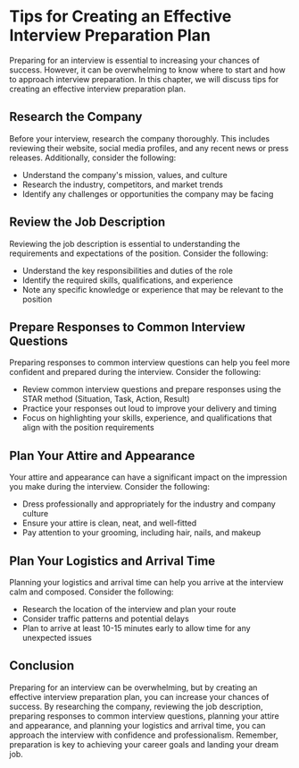 Tips for Creating an Effective Interview Preparation Plan
=================================================================================================

Preparing for an interview is essential to increasing your chances of success. However, it can be overwhelming to know where to start and how to approach interview preparation. In this chapter, we will discuss tips for creating an effective interview preparation plan.

Research the Company
--------------------

Before your interview, research the company thoroughly. This includes reviewing their website, social media profiles, and any recent news or press releases. Additionally, consider the following:

* Understand the company's mission, values, and culture
* Research the industry, competitors, and market trends
* Identify any challenges or opportunities the company may be facing

Review the Job Description
--------------------------

Reviewing the job description is essential to understanding the requirements and expectations of the position. Consider the following:

* Understand the key responsibilities and duties of the role
* Identify the required skills, qualifications, and experience
* Note any specific knowledge or experience that may be relevant to the position

Prepare Responses to Common Interview Questions
-----------------------------------------------

Preparing responses to common interview questions can help you feel more confident and prepared during the interview. Consider the following:

* Review common interview questions and prepare responses using the STAR method (Situation, Task, Action, Result)
* Practice your responses out loud to improve your delivery and timing
* Focus on highlighting your skills, experience, and qualifications that align with the position requirements

Plan Your Attire and Appearance
-------------------------------

Your attire and appearance can have a significant impact on the impression you make during the interview. Consider the following:

* Dress professionally and appropriately for the industry and company culture
* Ensure your attire is clean, neat, and well-fitted
* Pay attention to your grooming, including hair, nails, and makeup

Plan Your Logistics and Arrival Time
------------------------------------

Planning your logistics and arrival time can help you arrive at the interview calm and composed. Consider the following:

* Research the location of the interview and plan your route
* Consider traffic patterns and potential delays
* Plan to arrive at least 10-15 minutes early to allow time for any unexpected issues

Conclusion
----------

Preparing for an interview can be overwhelming, but by creating an effective interview preparation plan, you can increase your chances of success. By researching the company, reviewing the job description, preparing responses to common interview questions, planning your attire and appearance, and planning your logistics and arrival time, you can approach the interview with confidence and professionalism. Remember, preparation is key to achieving your career goals and landing your dream job.
